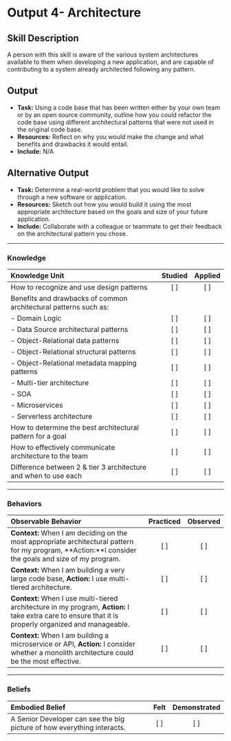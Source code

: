 # Output 4- Architecture

## Skill Description
A person with this skill is aware of the various system architectures available to them when developing a new application, and are capable of contributing to a system already architected following any pattern. 

## Output
- **Task:** Using a code base that has been written either by your own team or by an open source community, outline how you could refactor the code base using different architectural patterns that were not used in the original code base.
- **Resources:** Reflect on why you would make the change and what benefits and drawbacks it would entail. 
- **Include:** N/A

## Alternative Output
- **Task:** Determine a real-world problem that you would like to solve through a new software or application. 
- **Resources:** Sketch out how you would build it using the most appropriate architecture based on the goals and size of your future application. 
- **Include:** Collaborate with a colleague or teammate to get their feedback on the architectural pattern you chose. 

--- 

### Knowledge

| Knowledge Unit   |      Studied      | Applied |
|:-------------|:------------------:|:--------:|
| How to recognize and use design patterns | [ ] | [ ]  |
| Benefits and drawbacks of common architectural patterns such as: |  | |
| - Domain Logic | [ ] | [ ]  |
| - Data Source architectural patterns | [ ] | [ ]  |
| - Object-Relational data patterns | [ ] | [ ]  |
| - Object-Relational structural patterns | [ ] | [ ]  |
| - Object-Relational metadata mapping patterns | [ ] | [ ]  |
| - Multi-tier architecture | [ ] | [ ]  |
| - SOA | [ ] | [ ]  |
| - Microservices | [ ] | [ ]  |
| - Serverless architecture | [ ] | [ ]  |
| How to determine the best architectural pattern for a goal | [ ] | [ ]  |
| How to effectively communicate architecture to the team | [ ] | [ ]  |
| Difference between 2 & tier 3 architecture and when to use each | [ ] | [ ]  |


-------

### Behaviors

| Observable Behavior   |      Practiced      | Observed |
|:-------------|:------------------:|:--------:|
| **Context:** When I am deciding on the most appropriate architectural pattern for my program, **Action:**I consider the goals and size of my program. | [ ] | [ ]  |
| **Context:** When I am building a very large code base, **Action:** I use multi-tiered architecture. | [ ] | [ ]  |
| **Context:** When I use multi-tiered architecture in my program, **Action:** I take extra care to ensure that it is properly organized and manageable. | [ ] | [ ]  |
| **Context:** When I am building a microservice or API, **Action:** I consider whether a monolith architecture could be the most effective. | [ ] | [ ]  |

-------

### Beliefs

| Embodied Belief   |      Felt      | Demonstrated |
|:-------------|:------------------:|:--------:|
| A Senior Developer can see the big picture of how everything interacts. | [ ] | [ ]  |
